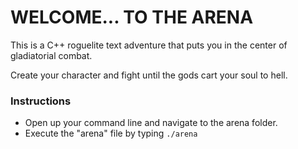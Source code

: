 # WELCOME... TO THE ARENA

This is a C++ roguelite text adventure that puts you in the center of gladiatorial combat.

Create your character and fight until the gods cart your soul to hell.

### Instructions

- Open up your command line and navigate to the arena folder.
- Execute the "arena" file by typing `./arena`
